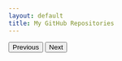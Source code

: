 ```yaml
---
layout: default
title: My GitHub Repositories
---
```


<div class="container">
    <div class="row" id="repo-list" data-masonry='{"percentPosition": true }'></div>
    <div class="row mt-3">
        <div class="col-12 text-center">
            <button id="prevPage" class="btn btn-secondary" onclick="loadPrevPage()">Previous</button>
            <button id="nextPage" class="btn btn-secondary" onclick="loadNextPage()">Next</button>
        </div>
    </div>
</div>

<script>
let currentPage = 1;
const perPage = 18; // Number of repositories per page

// Function to fetch and display GitHub repositories
function fetchAllRepos(page = 1) {
    // Replace 'volkansah' with your own GitHub username
    fetch(`https://api.github.com/users/volkansah/repos?type=owner&sort=updated&per_page=${perPage}&page=${page}`)
        .then(response => {
            const linkHeader = response.headers.get('Link');
            updatePaginationButtons(linkHeader);
            return response.json();
        })
        .then(data => {
            let repoList = document.getElementById('repo-list');
            repoList.innerHTML = '';

            // Filter out repositories you don't want to display
            let filteredData = data.filter(repo => {
                return !repo.fork && 
                       repo.name !== 'volkansah.github.io' && 
                       repo.name !== 'VolkanSah';
            });

            filteredData.forEach((repo, index) => {
                let listItem = document.createElement('div');
                listItem.className = 'col-md-4';
                listItem.innerHTML = `
                    <div class="card mb-4">
                        <div class="card-body">
                            <h5 class="card-title">${repo.name}</h5>
                            <p class="card-text">${repo.description || 'No description available'}</p>
                            <button class="btn btn-primary" data-toggle="modal" data-target="#repoModal-${index}" onclick="loadReadme('${repo.full_name}', ${index})">View Details</button>
                        </div>
                    </div>
                    <div class="modal fade" id="repoModal-${index}" tabindex="-1" role="dialog" aria-labelledby="repoModalLabel-${index}" aria-hidden="true">
                        <div class="modal-dialog modal-lg" role="document">
                            <div class="modal-content">
                                <div class="modal-header">
                                    <h3 class="modal-title" id="repoModalLabel-${index}">Name: ${repo.name}</h3>
                                    <button type="button" class="close" data-dismiss="modal" aria-label="Close">
                                        <span aria-hidden="true">&times;</span>
                                    </button>
                                </div>
                                <div class="modal-body" id="repoContent-${index}">
                                    <p>Loading README...</p>
                                </div>
                                <div class="modal-footer">
                                    <a href="${repo.html_url}" target="_blank" class="btn btn-primary">Go to Repository</a>
                                    <button type="button" class="btn btn-secondary" data-dismiss="modal">Close</button>
                                </div>
                            </div>
                        </div>
                    </div>
                `;
                repoList.appendChild(listItem);
            });

            // Reinitialize Masonry after all items are added
            imagesLoaded(repoList, function() {
                new Masonry(repoList, {
                    itemSelector: '.col-md-4',
                    percentPosition: true
                });
            });
        })
        .catch(error => {
            console.error('Error:', error);
            let repoList = document.getElementById('repo-list');
            repoList.innerHTML = '<li>Error loading repositories.</li>';
        });
}

// Function to update pagination buttons based on the Link header from the GitHub API response
function updatePaginationButtons(linkHeader) {
    const links = parseLinkHeader(linkHeader);
    const prevButton = document.getElementById('prevPage');
    const nextButton = document.getElementById('nextPage');

    prevButton.disabled = !links.prev;
    nextButton.disabled = !links.next;
}

// Function to parse the Link header for pagination links
function parseLinkHeader(header) {
    if (!header) return {};
    const parts = header.split(',');
    const links = {};
    parts.forEach(p => {
        const section = p.split(';');
        if (section.length != 2) return;
        const url = section[0].replace(/<(.*)>/, '$1').trim();
        const name = section[1].replace(/rel="(.*)"/, '$1').trim();
        links[name] = url;
    });
    return links;
}

// Function to load the previous page of repositories
function loadPrevPage() {
    if (currentPage > 1) {
        currentPage--;
        fetchAllRepos(currentPage);
    }
}

// Function to load the next page of repositories
function loadNextPage() {
    currentPage++;
    fetchAllRepos(currentPage);
}

// Function to load the README.md file of a repository
function loadReadme(repoFullName, index) {
    fetch(`https://api.github.com/repos/${repoFullName}/readme`, {
        headers: { 'Accept': 'application/vnd.github.v3.html' }
    })
        .then(response => response.text())
        .then(data => {
            // Preserve relative anchor links by avoiding unnecessary modifications
            data = data.replace(/href="#([^"]+)"/g, `href="#repoContent-${index}-$1"`);

            // Ensure that the target elements have the corresponding IDs
            data = data.replace(/id="([^"]+)"/g, `id="repoContent-${index}-$1"`);

            // Preserve relative image URLs by only updating non-absolute paths
            const repoUrl = `https://github.com/${repoFullName}/blob/master/`;
            data = data.replace(/src="([^"]+)"/g, (match, p1) => {
                if (!p1.startsWith('http') && !p1.startsWith('//')) {
                    return `src="${repoUrl}${p1}"`;
                }
                return match;
            });

            document.getElementById(`repoContent-${index}`).innerHTML = data;
        })
        .catch(error => {
            document.getElementById(`repoContent-${index}`).innerHTML = '<p>README could not be loaded.</p>';
        });
}

// Initial load of repositories
fetchAllRepos();
</script>
